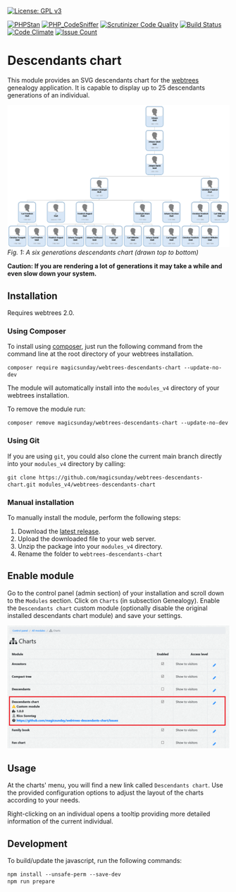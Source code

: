 [![License: GPL v3](https://img.shields.io/badge/License-GPL%20v3-blue.svg)](http://www.gnu.org/licenses/gpl-3.0)

[![PHPStan](https://img.shields.io/badge/PHPStan-level%205-brightgreen.svg?style=flat)](https://github.com/phpstan/phpstan)
[![PHP_CodeSniffer](https://img.shields.io/badge/PHP_CodeSniffer-PSR12-brightgreen.svg?style=flat)](https://github.com/squizlabs/PHP_CodeSniffer)
[![Scrutinizer Code Quality](https://scrutinizer-ci.com/g/magicsunday/webtrees-descendants-chart/badges/quality-score.png?b=main)](https://scrutinizer-ci.com/g/magicsunday/webtrees-descendants-chart/?branch=main)
[![Build Status](https://scrutinizer-ci.com/g/magicsunday/webtrees-descendants-chart/badges/build.png?b=main)](https://scrutinizer-ci.com/g/magicsunday/webtrees-descendants-chart/build-status/main)
[![Code Climate](https://codeclimate.com/github/magicsunday/webtrees-descendants-chart/badges/gpa.svg)](https://codeclimate.com/github/magicsunday/webtrees-descendants-chart)
[![Issue Count](https://codeclimate.com/github/magicsunday/webtrees-descendants-chart/badges/issue_count.svg)](https://codeclimate.com/github/magicsunday/webtrees-descendants-chart)

# Descendants chart
This module provides an SVG descendants chart for the [webtrees](https://www.webtrees.net) genealogy application. It
is capable to display up to 25 descendants generations of an individual.

![descendants-chart-5-generations](assets/descendants-chart-6-generations.png)
*Fig. 1: A six generations descendants chart (drawn top to bottom)*

**Caution: If you are rendering a lot of generations it may take a while and even slow down your system.**


## Installation
Requires webtrees 2.0.

### Using Composer
To install using [composer](https://getcomposer.org/), just run the following command from the command line 
at the root directory of your webtrees installation.

``` 
composer require magicsunday/webtrees-descendants-chart --update-no-dev
```

The module will automatically install into the ``modules_v4`` directory of your webtrees installation.

To remove the module run:
```
composer remove magicsunday/webtrees-descendants-chart --update-no-dev
```

### Using Git
If you are using ``git``, you could also clone the current main branch directly into your ``modules_v4`` directory 
by calling:

```
git clone https://github.com/magicsunday/webtrees-descendants-chart.git modules_v4/webtrees-descendants-chart
```

### Manual installation
To manually install the module, perform the following steps:

1. Download the [latest release](https://github.com/magicsunday/webtrees-descendants-chart/releases/latest).
2. Upload the downloaded file to your web server.
3. Unzip the package into your ``modules_v4`` directory.
4. Rename the folder to ``webtrees-descendants-chart``

## Enable module
Go to the control panel (admin section) of your installation and scroll down to the ``Modules`` section. Click 
on ``Charts`` (in subsection Genealogy). Enable the ``Descendants chart`` custom module (optionally disable the original
installed descendants chart module) and save your settings.

![Control panel - Module administration](assets/control-panel-modules.png)


## Usage
At the charts' menu, you will find a new link called `Descendants chart`. Use the provided configuration options
to adjust the layout of the charts according to your needs.

Right-clicking on an individual opens a tooltip providing more detailed information of the current individual.


## Development
To build/update the javascript, run the following commands:

```
npm install --unsafe-perm --save-dev
npm run prepare
```
